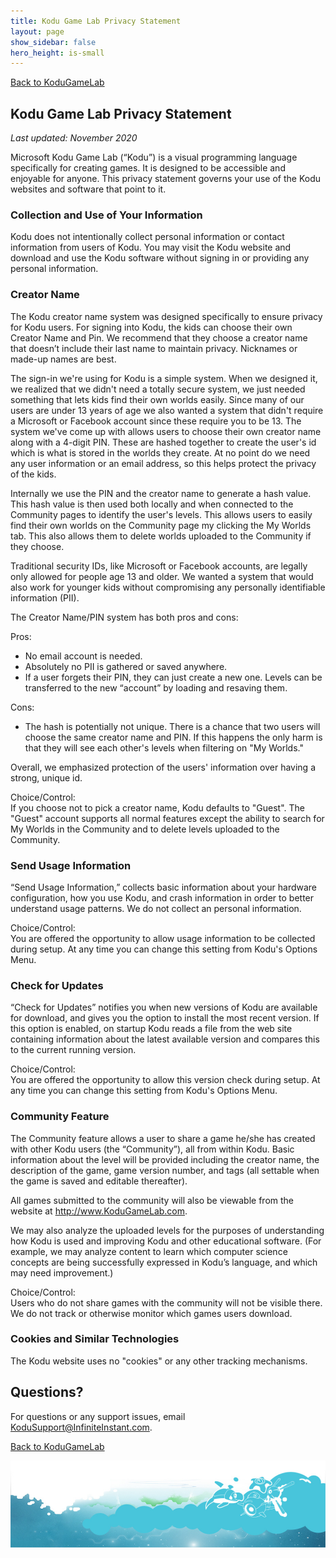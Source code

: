 ```yaml
---
title: Kodu Game Lab Privacy Statement
layout: page
show_sidebar: false
hero_height: is-small
---
```


[Back to KoduGameLab](../index)

## Kodu Game Lab Privacy Statement

_Last updated: November 2020_

Microsoft Kodu Game Lab (“Kodu”) is a visual programming language specifically for creating games. It is designed to be accessible and enjoyable for anyone.  This privacy statement governs your use of the Kodu websites and software that point to it.

### Collection and Use of Your Information
Kodu does not intentionally collect personal information or contact information from users of Kodu.  You may visit the Kodu website and download and use the Kodu software without signing in or providing any personal information.

### Creator Name
The Kodu creator name system was designed specifically to ensure privacy for Kodu users.  For signing into Kodu, the kids can choose their own Creator Name and Pin.  We recommend that they choose a creator name that doesn’t include their last name to maintain privacy.  Nicknames or made-up names are best.

The sign-in we're using for Kodu is a simple system.  When we designed it, we realized that we didn't need a totally secure system, we just needed something that lets kids find their own worlds easily.  Since many of our users are under 13 years of age we also wanted a system that didn't require a Microsoft or Facebook account since these require you to be 13.  The system we've come up with allows users to choose their own creator name along with a 4-digit PIN.  These are hashed together to create the user's id which is what is stored in the worlds they create.  At no point do we need any user information or an email address, so this helps protect the privacy of the kids.

Internally we use the PIN and the creator name to generate a hash value.  This hash value is then used both locally and when connected to the Community pages to identify the user's levels.  This allows users to easily find their own worlds on the Community page my clicking the My Worlds tab.  This also allows them to delete worlds uploaded to the Community if they choose. 

Traditional security IDs, like Microsoft or Facebook accounts, are legally only allowed for people age 13 and older.  We wanted a system that would also work for younger kids without compromising any personally identifiable information (PII).

The Creator Name/PIN system has both pros and cons:

Pros:
* No email account is needed.  
* Absolutely no PII is gathered or saved anywhere.
* If a user forgets their PIN, they can just create a new one.  Levels can be transferred to the new “account” by loading and resaving them.
 
Cons:
* The hash is potentially not unique.  There is a chance that two users will choose the same creator name and PIN.  If this happens the only harm is that they will see each other's levels when filtering on "My Worlds."
 
Overall, we emphasized protection of the users' information over having a strong, unique id.

Choice/Control:  
If you choose not to pick a creator name, Kodu defaults to "Guest".  The "Guest" account supports all normal features except the ability to search for My Worlds in the Community and to delete levels uploaded to the Community. 

### Send Usage Information 
“Send Usage Information,” collects basic information about your hardware configuration, how you use Kodu, and crash information in order to better understand usage patterns.  We do not collect an personal information. 

Choice/Control:  
You are offered the opportunity to allow usage information to be collected during setup. At any time you can change this setting from Kodu's Options Menu.
 
### Check for Updates
“Check for Updates” notifies you when new versions of Kodu are available for download, and gives you the option to install the most recent version.  If this option is enabled, on startup Kodu reads a file from the web site containing information about the latest available version and compares this to the current running version.

Choice/Control:  
You are offered the opportunity to allow this version check during setup. At any time you can change this setting from Kodu's Options Menu.

### Community Feature
The Community feature allows a user to share a game he/she has created with other Kodu users (the “Community”), all from within Kodu.  Basic information about the level will be provided including the creator name, the description of the game, game version number, and tags (all settable when the game is saved and editable thereafter).
 
All games submitted to the community will also be viewable from the website at http://www.KoduGameLab.com.  

We may also analyze the uploaded levels for the purposes of understanding how Kodu is used and improving Kodu and other educational software.  (For example, we may analyze content to learn which computer science concepts are being successfully expressed in Kodu’s language, and which may need improvement.)  

Choice/Control:  
Users who do not share games with the community will not be visible there. We do not track or otherwise monitor which games users download.

### Cookies and Similar Technologies
The Kodu website uses no "cookies" or any other tracking mechanisms.

## Questions?
For questions or any support issues, email <KoduSupport@InfiniteInstant.com>.

[Back to KoduGameLab](../index)

![Kodu Game Lab](../images/footer.png)
